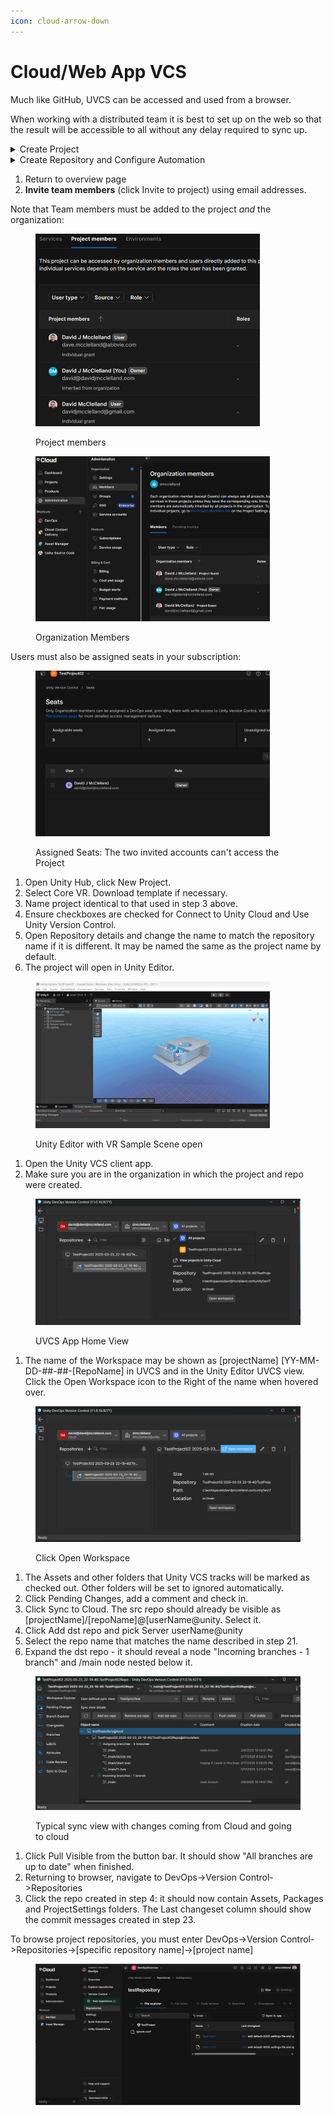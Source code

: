 ```yaml
---
icon: cloud-arrow-down
---
```


# Cloud/Web App VCS

Much like GitHub, UVCS can be accessed and used from a browser.

When working with a distributed team it is best to set up on the web so that the result will be accessible to all without any delay required to sync up.&#x20;

<details>

<summary>Create Project</summary>

<img src="../../../.gitbook/assets/image (28).png" alt="Cloud Browser Environment" data-size="original">

1. Access DevOps->Version Control
2. Click Create Project
3. Name Project

</details>

<details>

<summary>Create Repository and Configure Automation</summary>

<img src="../../../.gitbook/assets/image (29).png" alt="" data-size="original">

* **Create Repository for Project Files**

- Return to overview page

* **Connect Build Automation** to source control

- Return to overview page

* **Set up build configurations**: click Configure, pick WebGL.

- The default settings should appear in the editable fields in the Basic Info page. Pick Windows 11 under Builder OS and Version.

* Make sure Auto detect Unity Version is _not_ checked

- Click Next - accept STANDARD machine, click Next

* Click Auto-build and Save configuration.

</details>

1. Return to overview page
2. **Invite team members** (click Invite to project) using email addresses.

Note that Team members must be added to the project _and_ the organization:

<div align="left"><figure><img src="../../../.gitbook/assets/image (30).png" alt="" width="359"><figcaption><p>Project members</p></figcaption></figure></div>

<div align="left"><figure><img src="../../../.gitbook/assets/image (31).png" alt="" width="375"><figcaption><p>Organization Members</p></figcaption></figure></div>

Users must also be assigned seats in your subscription:

<div align="left"><figure><img src="../../../.gitbook/assets/image (32).png" alt="" width="375"><figcaption><p>Assigned Seats: The two invited accounts can't access the Project</p></figcaption></figure></div>

1. Open Unity Hub, click New Project.
2. Select Core VR. Download template if necessary.
3. Name project identical to that used in step 3 above.
4. Ensure checkboxes are checked for Connect to Unity Cloud and Use Unity Version Control.
5. Open Repository details and change the name to match the repository name if it is different. It may be named the same as the project name by default.
6. The project will open in Unity Editor.&#x20;

<div align="left"><figure><img src="../../../.gitbook/assets/image (33).png" alt="" width="375"><figcaption><p>Unity Editor with VR Sample Scene open</p></figcaption></figure></div>

1. Open the Unity VCS client app.
2. Make sure you are in the organization in which the project and repo were created.

<figure><img src="../../../.gitbook/assets/image (34).png" alt=""><figcaption><p>UVCS App Home View</p></figcaption></figure>

1. The name of the Workspace may be shown as \[projectName] \[YY-MM-DD-##-##-\[RepoName] in UVCS and in the Unity Editor UVCS view. Click the Open Workspace icon to the Right of the name when hovered over.

<figure><img src="../../../.gitbook/assets/image (35).png" alt=""><figcaption><p>Click Open Workspace</p></figcaption></figure>

1. The Assets and other folders that Unity VCS tracks will be marked as checked out. Other folders will be set to ignored automatically.
2. Click Pending Changes, add a comment and check in.
3. Click Sync to Cloud. The src repo should already be visible as \[projectName]/\[repoName]@\[userName@unity. Select it.
4. Click Add dst repo and pick Server userName@unity
5. Select the repo name that matches the name described in step 21.
6. Expand the dst repo  - it should reveal a node "Incoming branches - 1 branch" and /main node nested below it.

<figure><img src="../../../.gitbook/assets/image (36).png" alt=""><figcaption><p>Typical sync view with changes coming from Cloud and going to cloud</p></figcaption></figure>

1. Click Pull Visible from the button bar. It should show "All branches are up to date" when finished.
2. Returning to browser, navigate to DevOps->Version Control->Repositories
3. Click the repo created in step 4: it should now contain Assets, Packages and ProjectSettings folders. The Last changeset column should show the commit messages created in step 23.

To browse project repositories, you must enter DevOps->Version Control->Repositories->\[specific repository name]->\[project name]



<figure><img src="../../../.gitbook/assets/image (3) (1).png" alt=""><figcaption></figcaption></figure>
